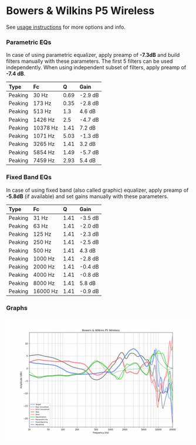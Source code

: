 # Bowers & Wilkins P5 Wireless
See [usage instructions](https://github.com/jaakkopasanen/AutoEq#usage) for more options and info.

### Parametric EQs
In case of using parametric equalizer, apply preamp of **-7.3dB** and build filters manually
with these parameters. The first 5 filters can be used independently.
When using independent subset of filters, apply preamp of **-7.4 dB**.

| Type    | Fc       |    Q | Gain    |
|:--------|:---------|:-----|:--------|
| Peaking | 30 Hz    | 0.69 | -2.9 dB |
| Peaking | 173 Hz   | 0.35 | -2.8 dB |
| Peaking | 513 Hz   | 1.3  | 4.6 dB  |
| Peaking | 1426 Hz  | 2.5  | -4.7 dB |
| Peaking | 10378 Hz | 1.41 | 7.2 dB  |
| Peaking | 1071 Hz  | 5.03 | -1.3 dB |
| Peaking | 3265 Hz  | 1.41 | 3.2 dB  |
| Peaking | 5854 Hz  | 1.49 | -5.7 dB |
| Peaking | 7459 Hz  | 2.93 | 5.4 dB  |

### Fixed Band EQs
In case of using fixed band (also called graphic) equalizer, apply preamp of **-5.8dB**
(if available) and set gains manually with these parameters.

| Type    | Fc       |    Q | Gain    |
|:--------|:---------|:-----|:--------|
| Peaking | 31 Hz    | 1.41 | -3.5 dB |
| Peaking | 63 Hz    | 1.41 | -2.0 dB |
| Peaking | 125 Hz   | 1.41 | -2.3 dB |
| Peaking | 250 Hz   | 1.41 | -2.5 dB |
| Peaking | 500 Hz   | 1.41 | 4.3 dB  |
| Peaking | 1000 Hz  | 1.41 | -2.8 dB |
| Peaking | 2000 Hz  | 1.41 | -0.4 dB |
| Peaking | 4000 Hz  | 1.41 | -0.8 dB |
| Peaking | 8000 Hz  | 1.41 | 5.8 dB  |
| Peaking | 16000 Hz | 1.41 | -0.9 dB |

### Graphs
![](./Bowers%20&%20Wilkins%20P5%20Wireless.png)